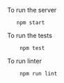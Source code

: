 To run the server
```
   npm start
```

To run the tests
```
    npm test
```

To run linter
```
    npm run lint
```